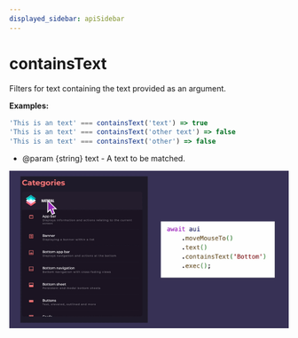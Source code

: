 ```yaml
---
displayed_sidebar: apiSidebar
---
```

# containsText

Filters for text containing the text provided as an argument.

**Examples:** 
```typescript
'This is an text' === containsText('text') => true
'This is an text' === containsText('other text') => false
'This is an text' === containsText('other') => false
```

   * @param \{string} text - A text to be matched.

![](/img/gif/containsText.gif)
